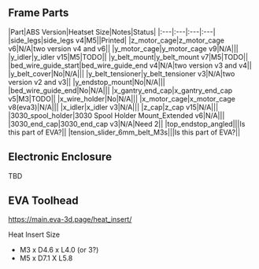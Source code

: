 

## Frame Parts
|Part|ABS Version|Heatset Size|Notes|Status|
|:---|:---|:---|:---|
|side_legs|side_legs v4|M5||Printed|
|z_motor_cage|z_motor_cage v6|N/A|two version v4 and v6||
|y_motor_cage|y_motor_cage v9|N/A|||
|y_idler|y_idler v15|M5|TODO||
|y_belt_mount|y_belt_mount v7|M5|TODO||
|bed_wire_guide_start|bed_wire_guide_end v4|N/A|two version v3 and v4||
|y_belt_cover|No|N/A|||
|y_belt_tensioner|y_belt_tensioner v3|N/A|two version v2 and v3||
|y_endstop_mount|No|N/A|||
|bed_wire_guide_end|No|N/A|||
|x_gantry_end_cap|x_gantry_end_cap v5|M3|TODO||
|x_wire_holder|No|N/A|||
|x_motor_cage|x_motor_cage v8(eva3)|N/A|||
|x_idler|x_idler v3|N/A|||
|z_cap|z_cap v15|N/A|||
|3030_spool_holder|3030 Spool Holder Mount_Extended v6|N/A|||
|3030_end_cap|3030_end_cap v3|N/A|Need 2||
|top_endstop_angled|||Is this part of EVA?||
|tension_slider_6mm_belt_M3s|||Is this part of EVA?||

## Electronic Enclosure
TBD

## EVA Toolhead
https://main.eva-3d.page/heat_insert/

Heat Insert Size
- M3 x D4.6 x L4.0 (or 3?)
- M5 x D7.1 X L5.8
